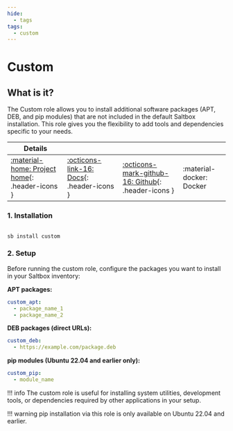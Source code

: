 ```yaml
---
hide:
  - tags
tags:
  - custom
---
```


# Custom

## What is it?

The Custom role allows you to install additional software packages (APT, DEB, and pip modules) that are not included in the default Saltbox installation. This role gives you the flexibility to add tools and dependencies specific to your needs.

| Details     |             |             |             |
|-------------|-------------|-------------|-------------|
| [:material-home: Project home](https://github.com/saltyorg/Saltbox){: .header-icons } | [:octicons-link-16: Docs](https://docs.saltbox.dev){: .header-icons } | [:octicons-mark-github-16: Github](https://github.com/saltyorg/Saltbox){: .header-icons } | :material-docker: Docker |

### 1. Installation

``` shell

sb install custom

```

### 2. Setup

Before running the custom role, configure the packages you want to install in your Saltbox inventory:

**APT packages:**

```yaml
custom_apt:
  - package_name_1
  - package_name_2
```

**DEB packages (direct URLs):**

```yaml
custom_deb:
  - https://example.com/package.deb
```

**pip modules (Ubuntu 22.04 and earlier only):**

```yaml
custom_pip:
  - module_name
```

!!! info
    The custom role is useful for installing system utilities, development tools, or dependencies required by other applications in your setup.

!!! warning
    pip installation via this role is only available on Ubuntu 22.04 and earlier.

